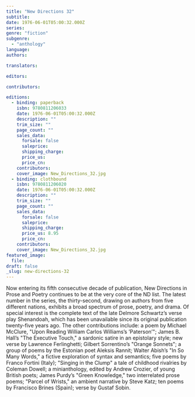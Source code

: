 ```yaml
---
title: "New Directions 32"
subtitle:
date: 1976-06-01T05:00:32.000Z
series:
genre: "fiction"
subgenre:
  - "anthology"
language:
authors:

translators:

editors:

contributors:

editions:
  - binding: paperback
    isbn: 9780811206033
    date: 1976-06-01T05:00:32.000Z
    description: ""
    trim_size: ""
    page_count: ""
    sales_data:
      forsale: false
      saleprice:
      shipping_charge:
      price_us:
      price_cn:
    contributors:
    cover_image: New_Directions_32.jpg
  - binding: clothbound
    isbn: 9780811206020
    date: 1976-06-01T05:00:32.000Z
    description: ""
    trim_size: ""
    page_count: ""
    sales_data:
      forsale: false
      saleprice:
      shipping_charge:
      price_us: 8.95
      price_cn:
    contributors:
    cover_image: New_Directions_32.jpg
featured_image:
  file:
draft: false
_slug: new-directions-32
---
```


Now entering its fifth consecutive decade of publication, New Directions in Prose and Poetry continues to be at the very core of the ND list. The latest number in the series, the thirty-second, drawing on authors from five different nations, exhibits a broad spectrum of prose, poetry, and drama. Of special interest is the complete text of the late Delmore Schwartz’s verse play Shenandoah, which has been unavailable since its original publication twenty-five years ago. The other contributions include: a poem by Michael McClure, "Upon Reading William Carlos Williams’s ’Paterson’"; James B. Hall’s "The Executive Touch," a sardonic satire in an epistolary style; new verse by Lawrence Ferlinghetti; Gilbert Sorrentino’s "Orange Sonnets"; a group of poems by the Estonian poet Aleksis Rannit; Walter Abish’s "In So Many Words," a fictive exploration of syntax and semantics; five poems by Franco Fortini (Italy); "Singing in the Clump" a tale of childhood rivalries by Coleman Dowell; a minianthology, edited by Andrew Crozier, of young British poets; James Purdy’s "Green Knowledge," two interrelated prose poems; "Parcel of Wrists," an ambient narrative by Steve Katz; ten poems by Francisco Brines (Spain); verse by Gustaf Sobin.

